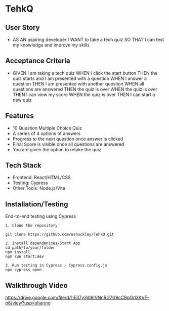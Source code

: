 # TehkQ

## User Story
- AS AN aspiring developer
I WANT to take a tech quiz
SO THAT I can test my knowledge and improve my skills

## Acceptance Criteria 
- GIVEN I am taking a tech quiz
WHEN I click the start button
THEN the quiz starts and I am presented with a question
WHEN I answer a question
THEN I am presented with another question
WHEN all questions are answered
THEN the quiz is over
WHEN the quiz is over
THEN I can view my score
WHEN the quiz is over
THEN I can start a new quiz

## Features
- 10 Question Multiple Choice Quiz
- A series of 4 options of answers
- Progress to the next question once answer is clicked
- Final Score is visible once all questions are answered 
- You are given the option to retake the quiz 

## Tech Stack
- Frontend: React/HTML/CSS
- Testing: Cypress
- Other Tools: Node.js/Vite

## Installation/Testing
End-to-end testing using Cypress
```
1. Clone the repository

git clone https://github.com/oshockley/TehkQ.git

2. Install dependenices/Start App
cd path/to/your/folder
npm install
npm run start:dev

3. Run testing in Cypress - Cypress.config.js
npx cypress open 

```
## Walkthrough Video

https://drive.google.com/file/d/1IE37y3j08IVNnRG7G9cCBpGrl3KVF-p8/view?usp=sharing
